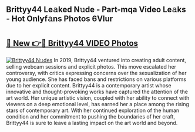 ## Brittyy44 Le𝚊ked N𝚞de - Part-mqa Video Le𝚊ks - Hot Onlyf𝚊ns Photos 6VIur

# <h2><a href="http://ac12778.deff.icu/?id=Brittyy44">🔗 New 👉🔴 Brittyy44 VIDEO Photos</a></h2>

[![Brittyy44 N𝚞des](https://i.imgur.com/rIISA9y.gif)](http://ac12778.deff.icu/?id=Brittyy44)
In 2019, Brittyy44 ventured into creating adult content, selling webcam sessions and explicit photos. This move escalated her controversy, with critics expressing concerns over the sexualization of her young audience. She has faced bans and restrictions on various platforms due to her explicit content. Brittyy44 is a contemporary artist whose innovative and thought-provoking works have captured the attention of the art world. Her unique artistic vision, coupled with her ability to connect with viewers on a deep emotional level, has earned her a place among the rising stars of contemporary art. With her continued exploration of the human condition and her commitment to pushing the boundaries of her craft, Brittyy44 is sure to leave a lasting impact on the art world and beyond.
